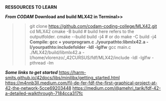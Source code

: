 **RESSOURCES TO LEARN**

***From CODAM***
**Download and build MLX42 in Terminal>>**
>>git clone https://github.com/codam-coding-college/MLX42.git
>>cd MLX42
>>cmake -B build # build here refers to the outputfolder.
>>cmake --build build -j4 # or do make -C build -j4
**Compile: gcc + yourprogram.c ./yourpathto:libmlx42.a -I/yourpathto:includefolder -ldl -lglfw**
>>gcc main.c ./MLX42/build/libmlx42.a -I/home/vlorenzo/_42CURSUS/fdf/MLX42/include -ldl -lglfw -pthread -lm

***Some links to get started***
https://harm-smits.github.io/42docs/libs/minilibx/getting_started.html
https://m4nnb3ll.medium.com/fil-de-fer-fdf-the-first-graphical-project-at-42-the-network-5cce69203448
https://medium.com/@amehri_tarik/fdf-42-a-detailed-walkthrough-7184cca317fc
